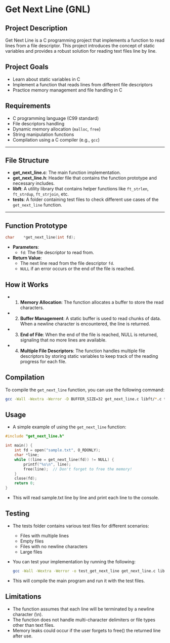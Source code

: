 # Get Next Line (GNL)

## Project Description

Get Next Line is a C programming project that implements a function to read lines from a file descriptor. This project introduces the concept of static variables and provides a robust solution for reading text files line by line.

## Project Goals

- Learn about static variables in C
- Implement a function that reads lines from different file descriptors
- Practice memory management and file handling in C

## Requirements

- C programming language (C99 standard)
- File descriptors handling
- Dynamic memory allocation (`malloc`, `free`)
- String manipulation functions
- Compilation using a C compiler (e.g., `gcc`)

---

## File Structure

- **get_next_line.c**: The main function implementation.
- **get_next_line.h**: Header file that contains the function prototype and necessary includes.
- **libft**: A utility library that contains helper functions like `ft_strlen`, `ft_strdup`, `ft_strjoin`, etc.
- **tests**: A folder containing test files to check different use cases of the `get_next_line` function.

---

## Function Prototype

```c
char    *get_next_line(int fd);
```

- **Parameters**:
  - `fd`: The file descriptor to read from.
- **Return Value**:
  - The next line read from the file descriptor `fd`.
  - `NULL` if an error occurs or the end of the file is reached.

## How it Works

- 1. **Memory Allocation**: The function allocates a buffer to store the read characters.
- 2. **Buffer Management**: A static buffer is used to read chunks of data. When a newline character is encountered, the line is returned.
- 3. **End of File**: When the end of the file is reached, NULL is returned, signaling that no more lines are available.
- 4. **Multiple File Descriptors**: The function handles multiple file descriptors by storing static variables to keep track of the reading progress for each file.

## Compilation

To compile the `get_next_line` function, you can use the following command:

```bash
gcc -Wall -Wextra -Werror -D BUFFER_SIZE=32 get_next_line.c libft/*.c tests/test_gnl.c -o test_gnl
```

## Usage

- A simple example of using the `get_next_line` function:

```c
#include "get_next_line.h"

int main() {
    int fd = open("sample.txt", O_RDONLY);
    char *line;
    while ((line = get_next_line(fd)) != NULL) {
        printf("%s\n", line);
        free(line);  // Don't forget to free the memory!
    }
    close(fd);
    return 0;
}
```
- This will read sample.txt line by line and print each line to the console.

## Testing

- The tests folder contains various test files for different scenarios:

    - Files with multiple lines
    - Empty files
    - Files with no newline characters
    - Large files
- You can test your implementation by running the following:  
    
    ```bash
    gcc -Wall -Wextra -Werror -o test_get_next_line get_next_line.c libft/*.c tests/test_program.c ./test_get_next_line
    ```
- This will compile the main program and run it with the test files.

## Limitations

- The function assumes that each line will be terminated by a newline character (\n).
- The function does not handle multi-character delimiters or file types other than text files.
- Memory leaks could occur if the user forgets to free() the returned line after use.




